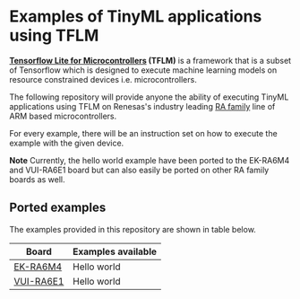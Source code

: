 # Examples of TinyML applications using TFLM

**[Tensorflow Lite for Microcontrollers](https://www.tensorflow.org/lite/microcontrollers) (TFLM)** is a framework that is a subset of Tensorflow which is designed to execute machine learning models on resource constrained devices i.e. microcontrollers. 

The following repository will provide anyone the ability of executing TinyML applications using TFLM on Renesas's industry leading [RA family](https://www.renesas.com/us/en/products/microcontrollers-microprocessors/ra-cortex-m-mcus) line of ARM based microcontrollers.

For every example, there will be an instruction set on how to execute the example with the given device. 

**Note** Currently, the hello world example have been ported to the EK-RA6M4 and VUI-RA6E1 board but can also easily be ported on other RA family boards as well.

## Ported examples
The examples provided in this repository are shown in table below.

| Board  | Examples available |
| ------------- | ------------- |
| [EK-RA6M4](https://www.renesas.com/us/en/products/microcontrollers-microprocessors/ra-cortex-m-mcus/ek-ra6m4-evaluation-kit-ra6m4-mcu-group)   | Hello world|
| [VUI-RA6E1](https://www.renesas.com/us/en/products/microcontrollers-microprocessors/ra-cortex-m-mcus/tw001-vuia6e1pocz-ra6e1-voice-user-reference-kit)   | Hello world|

